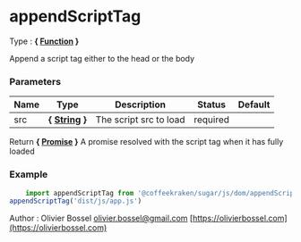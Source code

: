 # appendScriptTag

<!-- @namespace: sugar.js.dom.appendScriptTag -->

Type : **{ [Function](https://developer.mozilla.org/fr/docs/Web/JavaScript/Reference/Objets_globaux/Function) }**


Append a script tag either to the head or the body



### Parameters
Name  |  Type  |  Description  |  Status  |  Default
------------  |  ------------  |  ------------  |  ------------  |  ------------
src  |  **{ [String](https://developer.mozilla.org/fr/docs/Web/JavaScript/Reference/Objets_globaux/String) }**  |  The script src to load  |  required  |

Return **{ [Promise](https://developer.mozilla.org/fr/docs/Web/JavaScript/Reference/Objets_globaux/Promise) }** A promise resolved with the script tag when it has fully loaded

### Example
```js
	import appendScriptTag from '@coffeekraken/sugar/js/dom/appendScriptTag'
appendScriptTag('dist/js/app.js')
```
Author : Olivier Bossel [olivier.bossel@gmail.com](mailto:olivier.bossel@gmail.com) [https://olivierbossel.com](https://olivierbossel.com)